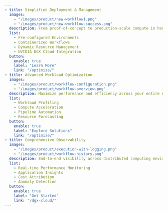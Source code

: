 ```yaml
---
- title: Simplified Deployment & Management
  images:
    - "/images/product/new-workflow1.png"
    - "/images/product/new-workflow-success.png"
  description: From proof-of-concept to production-scale compute in hours, not months. Deploy pre-configured environments with popular frameworks like PyTorch, TensorFlow, and NVIDIA AI Enterprise with containerized workflows.
  list:
    - Pre-configured Environments
    - Containerized Workflows
    - Dynamic Resource Management
    - NVIDIA DGX Cloud Integration
  button:
    enable: true
    label: "Learn More"
    link: "/optimize/"
- title: Advanced Workload Optimization
  images:
    - "/images/product/workflow-configuration.png"
    - "/images/product/workflow-overview.png"
  description: Maximize performance and efficiency across your entire AI and HPC portfolio with workload profiling, compute acceleration, pipeline automation, and resource forecasting.
  list:
    - Workload Profiling
    - Compute Acceleration
    - Pipeline Automation
    - Resource Forecasting
  button:
    enable: true
    label: "Explore Solutions"
    link: "/optimize/"
- title: Comprehensive Observability
  images:
    - "/images/product/execution-with-logging.png"
    - "/images/product/workflow-history.png"
  description: End-to-end visibility across distributed computing environments with real-time performance monitoring, application insights, cost attribution, and anomaly detection.
  list:
    - Real-time Performance Monitoring
    - Application Insights
    - Cost Attribution
    - Anomaly Detection
  button:
    enable: true
    label: "Get Started"
    link: "/dgx-cloud/"
---
```

